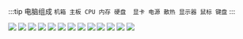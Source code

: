 
:::tip 电脑组成
                   `机箱 主板 CPU 内存 硬盘  显卡 电源 散热 显示器 鼠标 键盘` 
:::

![](./imgs/all.png)
![](./imgs/chassis.png)
![](./imgs/motherboard.png)
![](./imgs/cpu.png)
![](./imgs/watercooling.png)
![](./imgs/backplane.png)
![](./imgs/memory.png)
![](./imgs/disk.png)
![](./imgs/graphics.png)
![](./imgs/powersupply.png)
![](./imgs/monitor.png)
![](./imgs/keyboard.png)
![](./imgs/mouse.png)
